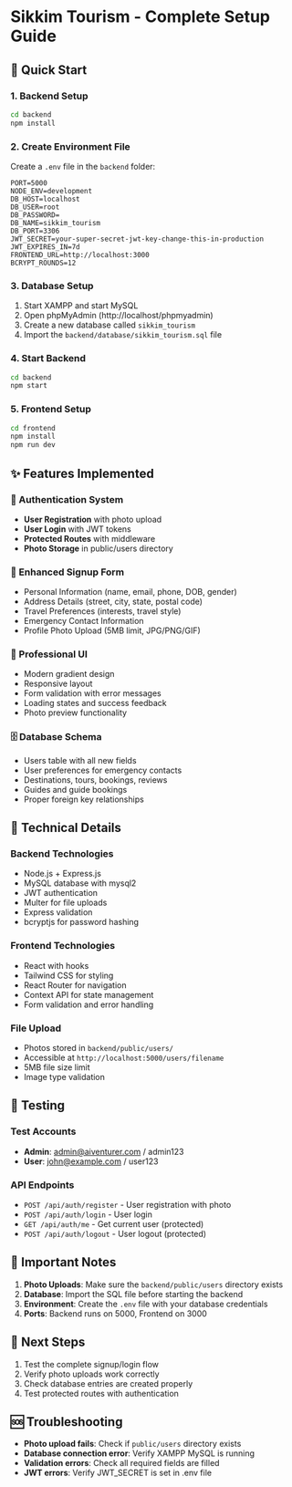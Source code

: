 # Sikkim Tourism - Complete Setup Guide

## 🚀 Quick Start

### 1. Backend Setup
```bash
cd backend
npm install
```

### 2. Create Environment File
Create a `.env` file in the `backend` folder:
```env
PORT=5000
NODE_ENV=development
DB_HOST=localhost
DB_USER=root
DB_PASSWORD=
DB_NAME=sikkim_tourism
DB_PORT=3306
JWT_SECRET=your-super-secret-jwt-key-change-this-in-production
JWT_EXPIRES_IN=7d
FRONTEND_URL=http://localhost:3000
BCRYPT_ROUNDS=12
```

### 3. Database Setup
1. Start XAMPP and start MySQL
2. Open phpMyAdmin (http://localhost/phpmyadmin)
3. Create a new database called `sikkim_tourism`
4. Import the `backend/database/sikkim_tourism.sql` file

### 4. Start Backend
```bash
cd backend
npm start
```

### 5. Frontend Setup
```bash
cd frontend
npm install
npm run dev
```

## ✨ Features Implemented

### 🔐 Authentication System
- **User Registration** with photo upload
- **User Login** with JWT tokens
- **Protected Routes** with middleware
- **Photo Storage** in public/users directory

### 📝 Enhanced Signup Form
- Personal Information (name, email, phone, DOB, gender)
- Address Details (street, city, state, postal code)
- Travel Preferences (interests, travel style)
- Emergency Contact Information
- Profile Photo Upload (5MB limit, JPG/PNG/GIF)

### 🎨 Professional UI
- Modern gradient design
- Responsive layout
- Form validation with error messages
- Loading states and success feedback
- Photo preview functionality

### 🗄️ Database Schema
- Users table with all new fields
- User preferences for emergency contacts
- Destinations, tours, bookings, reviews
- Guides and guide bookings
- Proper foreign key relationships

## 🔧 Technical Details

### Backend Technologies
- Node.js + Express.js
- MySQL database with mysql2
- JWT authentication
- Multer for file uploads
- Express validation
- bcryptjs for password hashing

### Frontend Technologies
- React with hooks
- Tailwind CSS for styling
- React Router for navigation
- Context API for state management
- Form validation and error handling

### File Upload
- Photos stored in `backend/public/users/`
- Accessible at `http://localhost:5000/users/filename`
- 5MB file size limit
- Image type validation

## 🧪 Testing

### Test Accounts
- **Admin**: admin@aiventurer.com / admin123
- **User**: john@example.com / user123

### API Endpoints
- `POST /api/auth/register` - User registration with photo
- `POST /api/auth/login` - User login
- `GET /api/auth/me` - Get current user (protected)
- `POST /api/auth/logout` - User logout (protected)

## 🚨 Important Notes

1. **Photo Uploads**: Make sure the `backend/public/users` directory exists
2. **Database**: Import the SQL file before starting the backend
3. **Environment**: Create the `.env` file with your database credentials
4. **Ports**: Backend runs on 5000, Frontend on 3000

## 🎯 Next Steps

1. Test the complete signup/login flow
2. Verify photo uploads work correctly
3. Check database entries are created properly
4. Test protected routes with authentication

## 🆘 Troubleshooting

- **Photo upload fails**: Check if `public/users` directory exists
- **Database connection error**: Verify XAMPP MySQL is running
- **Validation errors**: Check all required fields are filled
- **JWT errors**: Verify JWT_SECRET is set in .env file 